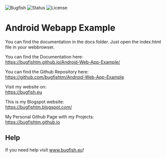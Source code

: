 ![Bugfish](https://img.shields.io/badge/Bugfish-Software-orange)
![Status](https://img.shields.io/badge/Status-Finished-green)
![License](https://img.shields.io/badge/License-MIT-black)

# Android Webapp Example

You can find the documentation in the docs folder. Just open the index.html file in your webbrowser.

You can find the Documentation here:  
https://bugfishtm.github.io/Android-Web-App-Example/


You can find the Github Repository here:
https://github.com/bugfishtm/Android-Web-App-Example

Visit my website on:  
https://bugfish.eu  

This is my Blogspot website:  
https://bugfishtm.blogspot.com/

My Personal Github Page with my Projects:  
https://bugfishtm.github.io

## Help
If you need help visit www.bugfish.eu!